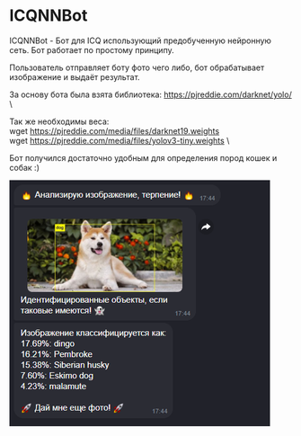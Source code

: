 # ICQNNBot

ICQNNBot - Бот для ICQ использующий предобученную нейронную сеть. 
Бот работает по простому принципу. 

Пользователь отправляет боту фото чего либо, бот обрабатывает изображение и выдаёт результат. 

За основу бота была взята библиотека: 
https://pjreddie.com/darknet/yolo/ \

Так же необходимы веса: \
wget https://pjreddie.com/media/files/darknet19.weights \
wget https://pjreddie.com/media/files/yolov3-tiny.weights \


Бот получился достаточно удобным для определения пород кошек и собак :) 

![Test Image 1](prew.png)
